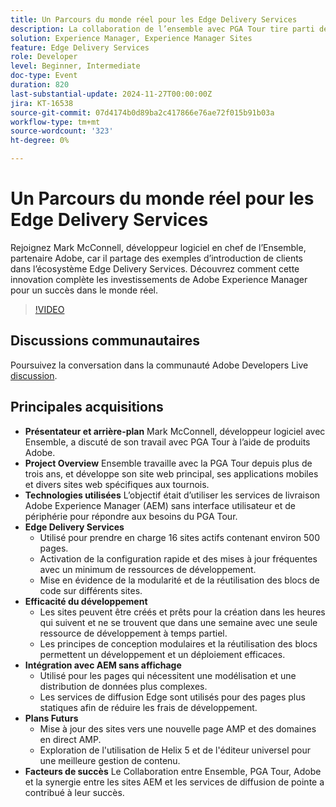 ```yaml
---
title: Un Parcours du monde réel pour les Edge Delivery Services
description: La collaboration de l’ensemble avec PGA Tour tire parti des services de diffusion sans interface et de pointe de Adobe Experience Manager pour gérer et mettre à jour efficacement 16 sites actifs, en mettant l’accent sur la modularité, la réutilisation et le déploiement rapide, avec des plans futurs pour améliorer la gestion de contenu à l’aide d’Helix 5 et de l’éditeur universel.
solution: Experience Manager, Experience Manager Sites
feature: Edge Delivery Services
role: Developer
level: Beginner, Intermediate
doc-type: Event
duration: 820
last-substantial-update: 2024-11-27T00:00:00Z
jira: KT-16538
source-git-commit: 07d4174b0d89ba2c417866e76ae72f015b91b03a
workflow-type: tm+mt
source-wordcount: '323'
ht-degree: 0%

---
```



# Un Parcours du monde réel pour les Edge Delivery Services

Rejoignez Mark McConnell, développeur logiciel en chef de l’Ensemble, partenaire Adobe, car il partage des exemples d’introduction de clients dans l’écosystème Edge Delivery Services. Découvrez comment cette innovation complète les investissements de Adobe Experience Manager pour un succès dans le monde réel.

>[!VIDEO](https://video.tv.adobe.com/v/3439421/?learn=on&enablevpops)

## Discussions communautaires

Poursuivez la conversation dans la communauté Adobe Developers Live [discussion](https://adobe.ly/4ffJtT8).

## Principales acquisitions

* **Présentateur et arrière-plan** Mark McConnell, développeur logiciel avec Ensemble, a discuté de son travail avec PGA Tour à l’aide de produits Adobe.
* **Project Overview** Ensemble travaille avec la PGA Tour depuis plus de trois ans, et développe son site web principal, ses applications mobiles et divers sites web spécifiques aux tournois.
* **Technologies utilisées** L’objectif était d’utiliser les services de livraison Adobe Experience Manager (AEM) sans interface utilisateur et de périphérie pour répondre aux besoins du PGA Tour.
* **Edge Delivery Services**
   * Utilisé pour prendre en charge 16 sites actifs contenant environ 500 pages.
   * Activation de la configuration rapide et des mises à jour fréquentes avec un minimum de ressources de développement.
   * Mise en évidence de la modularité et de la réutilisation des blocs de code sur différents sites.
* **Efficacité du développement**
   * Les sites peuvent être créés et prêts pour la création dans les heures qui suivent et ne se trouvent que dans une semaine avec une seule ressource de développement à temps partiel.
   * Les principes de conception modulaires et la réutilisation des blocs permettent un développement et un déploiement efficaces.
* **Intégration avec AEM sans affichage**
   * Utilisé pour les pages qui nécessitent une modélisation et une distribution de données plus complexes.
   * Les services de diffusion Edge sont utilisés pour des pages plus statiques afin de réduire les frais de développement.
* **Plans Futurs**
   * Mise à jour des sites vers une nouvelle page AMP et des domaines en direct AMP.
   * Exploration de l&#39;utilisation de Helix 5 et de l&#39;éditeur universel pour une meilleure gestion de contenu.
* **Facteurs de succès** Le Collaboration entre Ensemble, PGA Tour, Adobe et la synergie entre les sites AEM et les services de diffusion de pointe a contribué à leur succès.

